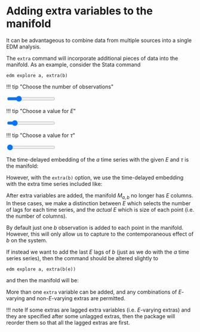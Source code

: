 # Adding extra variables to the manifold

<script src="../assets/manifold.js" defer></script>
<script src="../assets/adding-to-manifold.js" defer></script>

It can be advantageous to combine data from multiple sources into a single EDM analysis.

The `extra` command will incorporate additional pieces of data into the manifold.
As an example, consider the Stata command

`edm explore a, extra(b)`

!!! tip "Choose the number of observations"
    <div class="slider-container"><input type="range" min="1" max="20" value="5" class="slider" id="numObs"></div>

!!! tip "Choose a value for $E$"
    <div class="slider-container"><input type="range" min="1" max="10" value="2" class="slider" id="E"></div>

!!! tip "Choose a value for $\tau$"
    <div class="slider-container"><input type="range" min="1" max="5" value="1" class="slider" id="tau"></div>

The time-delayed embedding of the $a$ time series with the given $E$ and $\tau$ is the manifold:

<span class="dynamic-equation" data-equation="\[ M_a = ${M_a} \]" />

However, with the `extra(b)` option, we use the time-delayed embedding with the extra time series included like:

<span class="dynamic-equation" data-equation="\[ M_{a,b} = ${M_a_b} \]" />

After extra variables are added, the manifold $M_{a,b}$ no longer has $E$ columns.
In these cases, we make a distinction between $E$ which selects the number of lags for each time series, and the *actual* $E$ which is size of each point (i.e. the number of columns).

By default just one $b$ observation is added to each point in the manifold.
However, this will only allow us to capture to the contemporaneous effect of $b$ on the system.

If instead we want to add the last $E$ lags of $b$ (just as we do with the $a$ time series series), then the command should be altered slightly to

`edm explore a, extra(b(e))`

and then the manifold will be:

<span class="dynamic-equation" data-equation="\[ M_{a,b} = ${M_a_b_varying} \]" />

More than one `extra` variable can be added, and any combinations of $E$-varying and non-$E$-varying extras are permitted.

!!! note
    If some extras are lagged extra variables (i.e. $E$-varying extras) and they are specified after some unlagged extras, then the package will reorder them so that all the lagged extras are first.
